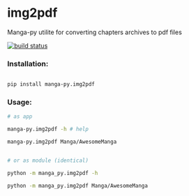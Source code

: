 # img2pdf

Manga-py utilite for converting chapters archives to pdf files

[![build status](https://api.travis-ci.com/manga-py/img2pdf.svg?branch=2.0.4)](https://travis-ci.com/manga-py/img2pdf/branches)


### Installation:



```bash

pip install manga-py.img2pdf

```


### Usage:


```bash
# as app

manga-py.img2pdf -h # help

manga-py.img2pdf Manga/AwesomeManga


# or as module (identical)

python -m manga_py.img2pdf -h

python -m manga_py.img2pdf Manga/AwesomeManga
```

